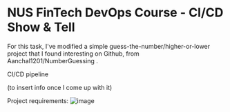 # NUS FinTech DevOps Course - CI/CD Show & Tell

For this task, I've modified a simple guess-the-number/higher-or-lower project that I found interesting on Github, from Aanchal1201/NumberGuessing . 

CI/CD pipeline

(to insert info once I come up with it)

Project requirements:
![image](https://user-images.githubusercontent.com/116928781/206533948-3b2380d6-ea1b-4d92-a0ec-3a6ea4d1c68e.png)
